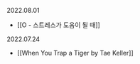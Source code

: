 2022.08.01
- [[O - 스트레스가 도움이 될 때]]

2022.07.24
- [[When You Trap a Tiger by Tae Keller]]












